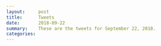 ```yaml
---
layout:     post
title:      Tweets
date:       2018-09-22
summary:    These are the tweets for September 22, 2018.
categories:
---
```


